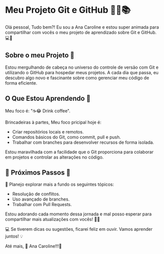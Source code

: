 # Meu Projeto Git e GitHub 🚀✨📚

Olá pessoal, Tudo bem?! Eu sou a Ana Caroline e estou super animada para compartilhar com vocês o meu projeto de aprendizado sobre Git e GitHub. 💻💛

## Sobre o meu Projeto 🧸

Estou mergulhando de cabeça no universo do controle de versão com Git e utilizando o GitHub para hospedar meus projetos. A cada dia que passa, eu descubro algo novo e fascinante sobre como gerenciar meu código de forma eficiente.

## O Que Estou Aprendendo 🌼

Meu foco é: "☕😂 Drink coffee".


Brincadeiras à partes, Meu foco pricipal hoje é:

- Criar repositórios locais e remotos.
- Comandos básicos do Git, como commit, pull e push.
- Trabalhar com branches para desenvolver recursos de forma isolada.

Estou maravilhada com a facilidade que o Git proporciona para colaborar em projetos e controlar as alterações no código. 

## 🐣 Próximos Passos 🐣

🌈 Planejo explorar mais a fundo os seguintes tópicos:

- Resolução de conflitos.
- Uso avançado de branches.
- Trabalhar com Pull Requests.


Estou adorando cada momento dessa jornada e mal posso esperar para compartilhar mais atualizações com vocês! 🎉🦋

💻 Se tiverem dicas ou sugestões, ficarei feliz em ouvir. Vamos aprender juntos! 💡

Até mais,
🥰 Ana Caroline!!!🥰
